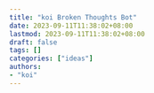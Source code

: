 ```yaml
---
title: "koi Broken Thoughts Bot"
date: 2023-09-11T11:38:02+08:00
lastmod: 2023-09-11T11:38:02+08:00
draft: false
tags: []
categories: ["ideas"]
authors:
- "koi"
---
```


